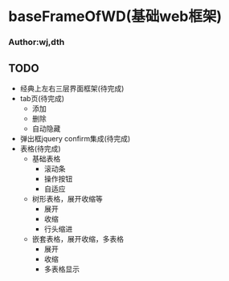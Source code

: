 baseFrameOfWD(基础web框架)
=====

### Author:wj,dth

## TODO
* 经典上左右三层界面框架(待完成)
* tab页(待完成)
	* 添加
	* 删除
	* 自动隐藏
* 弹出框jquery confirm集成(待完成)
* 表格(待完成)
	* 基础表格
		* 滚动条
		* 操作按钮
		* 自适应
	* 树形表格，展开收缩等
		* 展开
		* 收缩
		* 行头缩进
	* 嵌套表格，展开收缩，多表格
		* 展开
		* 收缩
		* 多表格显示
